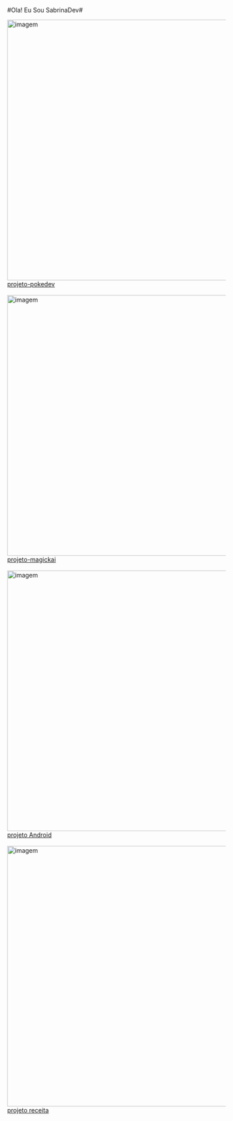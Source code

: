 #Ola! Eu Sou SabrinaDev#
<div><img width=600px; src="https://ik.imagekit.io/8xavbvrh7/imagem.jpg?updatedAt=1749517677738" alt="imagem"> <br>
<a href="https://sabrinaferreiradev.github.io/projetos-pessoais/projeto-pokedev" target="_blank" rel="noopener noreferrer">projeto-pokedev</a></div>
<br>
<div>
  <img width=600px; src="https://ik.imagekit.io/8xavbvrh7/imagemmagick.png?updatedAt=1749518133371" alt="imagem"> <br>
  <a href="https://sabrinaferreiradev.github.io/projetos-pessoais/projeto-magickai/" target="_blank" rel="noopener noreferrer">projeto-magickai</a>
</div> <br>
<div>
  <img width=600px; src="https://ik.imagekit.io/8xavbvrh7/Captura%20de%20tela%202025-06-14%20162823.png?updatedAt=1749929483265" alt="imagem"> <br>
   <a href="https://projetos-pessoais-tlvx.vercel.app/" target="_blank" rel="noopener noreferrer">projeto Android</a>
</div> <br>
<div>
    <img width=600px; src="https://ik.imagekit.io/8xavbvrh7/Captura%20de%20tela%202025-06-17%20133739.png?updatedAt=1750178290727" alt="imagem"> <br>
  <a href="https://frontmentor-m9pd.vercel.app/" target="_blank" rel="noopener noreferrer">projeto receita</a>
</div> <br>







